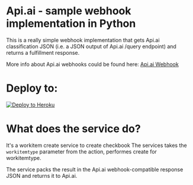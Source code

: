 # Api.ai - sample webhook implementation in Python

This is a really simple webhook implementation that gets Api.ai classification JSON (i.e. a JSON output of Api.ai /query endpoint) and returns a fulfillment response.

More info about Api.ai webhooks could be found here:
[Api.ai Webhook](https://docs.api.ai/docs/webhook)

# Deploy to:
[![Deploy to Heroku](https://www.herokucdn.com/deploy/button.svg)](https://heroku.com/deploy)

# What does the service do?
It's a workitem create service to create checkbook 
The services takes the `workitemtype` parameter from the action, performes create for workitemtype. 

The service packs the result in the Api.ai webhook-compatible response JSON and returns it to Api.ai.

